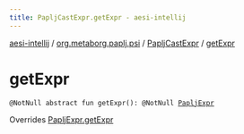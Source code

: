 ```yaml
---
title: PapljCastExpr.getExpr - aesi-intellij
---
```


[aesi-intellij](../../index.html) / [org.metaborg.paplj.psi](../index.html) / [PapljCastExpr](index.html) / [getExpr](.)

# getExpr

`@NotNull abstract fun getExpr(): @NotNull `[`PapljExpr`](../-paplj-expr/index.html)

Overrides [PapljExpr.getExpr](../-paplj-expr/get-expr.html)

